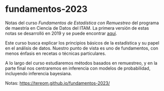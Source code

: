 # fundamentos-2023

Notas del curso *Fundamentos de Estadística con Remuestreo* del programa de
maestría en Ciencia de Datos del ITAM. La primera versión de estas notas se desarrolló en 2019 y se puede encontrar [aquí](https://github.com/tereom/fundamentos).

Este curso busca explicar los principios básicos de la estadística y su papel en el análisis de datos. Nuestro punto de vista es uno de fundamentos, con menos énfasis en recetas o técnicas particulares.

A lo largo del curso estudiaremos métodos basados en remuestreo, y en la parte final nos centraremos en inferencia con modelos de probabilidad, incluyendo inferencia bayesiana.

Notas: https://tereom.github.io/fundamentos-2023/

